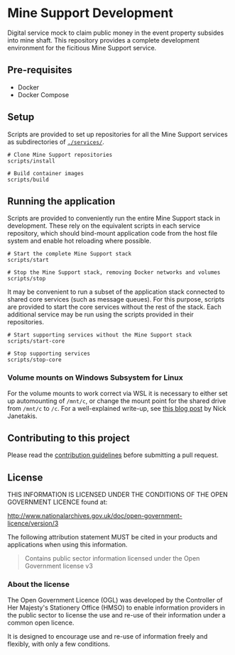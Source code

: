 # Mine Support Development

Digital service mock to claim public money in the event property subsides into mine shaft. This repository provides a complete development environment for the ficitious Mine Support service.

## Pre-requisites

- Docker
- Docker Compose

## Setup

Scripts are provided to set up repositories for all the Mine Support services as subdirectories of [`./services/`](./services).

```
# Clone Mine Support repositories
scripts/install

# Build container images
scripts/build
```

## Running the application

Scripts are provided to conveniently run the entire Mine Support stack in development. These rely on the equivalent scripts in each service repository, which should bind-mount application code from the host file system and enable hot reloading where possible.

```
# Start the complete Mine Support stack
scripts/start

# Stop the Mine Support stack, removing Docker networks and volumes
scripts/stop
```

It may be convenient to run a subset of the application stack connected to shared core services (such as message queues). For this purpose, scripts are provided to start the core services without the rest of the stack. Each additional service may be run using the scripts provided in their repositories.

```
# Start supporting services without the Mine Support stack
scripts/start-core

# Stop supporting services
scripts/stop-core
```

### Volume mounts on Windows Subsystem for Linux

For the volume mounts to work correct via WSL it is necessary to either set up automounting of `/mnt/c`, or change the mount point for the shared drive from `/mnt/c` to `/c`. For a well-explained write-up, see [this blog post](https://nickjanetakis.com/blog/setting-up-docker-for-windows-and-wsl-to-work-flawlessly) by Nick Janetakis.

## Contributing to this project

Please read the [contribution guidelines](/CONTRIBUTING.md) before submitting a pull request.

## License

THIS INFORMATION IS LICENSED UNDER THE CONDITIONS OF THE OPEN GOVERNMENT LICENCE found at:

<http://www.nationalarchives.gov.uk/doc/open-government-licence/version/3>

The following attribution statement MUST be cited in your products and applications when using this information.

>Contains public sector information licensed under the Open Government license v3

### About the license

The Open Government Licence (OGL) was developed by the Controller of Her Majesty's Stationery Office (HMSO) to enable information providers in the public sector to license the use and re-use of their information under a common open licence.

It is designed to encourage use and re-use of information freely and flexibly, with only a few conditions.

